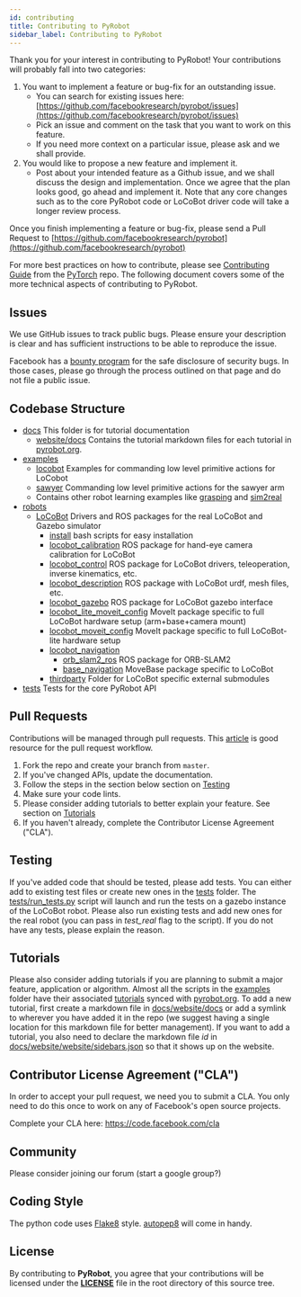 ```yaml
---
id: contributing
title: Contributing to PyRobot
sidebar_label: Contributing to PyRobot
---
```


Thank you for your interest in contributing to PyRobot! Your contributions will probably fall into two categories:

1. You want to implement a feature or bug-fix for an outstanding issue.
    - You can search for existing issues here: [https://github.com/facebookresearch/pyrobot/issues](https://github.com/facebookresearch/pyrobot/issues)
    - Pick an issue and comment on the task that you want to work on this feature.
    - If you need more context on a particular issue, please ask and we shall provide.
2. You would like to propose a new feature and implement it.
    - Post about your intended feature as a Github issue, and we shall discuss the design and
    implementation. Once we agree that the plan looks good, go ahead and implement it. Note that any core changes such as to the core PyRobot code or LoCoBot driver code will take a longer review process.

Once you finish implementing a feature or bug-fix, please send a Pull Request to
[https://github.com/facebookresearch/pyrobot](https://github.com/facebookresearch/pyrobot)

For more best practices on how to contribute, please see [Contributing Guide](https://github.com/pytorch/pytorch/blob/master/docs/source/community/contribution_guide.rst) from the [PyTorch](https://pytorch.org) repo. The following document covers some of the more technical aspects of contributing to PyRobot.

## Issues
We use GitHub issues to track public bugs. Please ensure your description is
clear and has sufficient instructions to be able to reproduce the issue.

Facebook has a [bounty program](https://www.facebook.com/whitehat/) for the safe
disclosure of security bugs. In those cases, please go through the process
outlined on that page and do not file a public issue.

## Codebase Structure

* [docs](docs) This folder is for tutorial documentation
	* [website/docs](docs/website/docs) Contains the tutorial markdown files for each tutorial in [pyrobot.org](https://www.pyrobot.org/docs/overview).
* [examples](examples)
	* [locobot](examples/locobot) Examples for commanding low level primitive actions for LoCobot
	* [sawyer](examples/sawyer) Commanding low level primitive actions for the sawyer arm
	* Contains other robot learning examples like [grasping](examples/grasping) and [sim2real](examples/sim2real)
* [robots](robots)
	* [LoCoBot](robots/LoCoBot) Drivers and ROS packages for the real LoCoBot and Gazebo simulator
		* [install](robots/LoCoBot/install) bash scripts for easy installation
		* [locobot_calibration](robots/LoCoBot/locobot_calibration) ROS package for hand-eye camera calibration for LoCoBot
		* [locobot_control](robots/LoCoBot/locobot_control) ROS package for LoCoBot drivers, teleoperation, inverse kinematics, etc.
		* [locobot_description](robots/LoCoBot/locobot_description) ROS package with LoCoBot urdf, mesh files, etc.
		* [locobot_gazebo](robots/LoCoBot/locobot_gazebo) ROS package for LoCoBot gazebo interface
		* [locobot_lite_moveit_config](robots/LoCoBot/locobot_lite_moveit_config) MoveIt package specific to full LoCoBot hardware setup (arm+base+camera mount)
		* [locobot_moveit_config](robots/LoCoBot/locobot_moveit_config) MoveIt package specific to full LoCoBot-lite hardware setup
		* [locobot_navigation](robots/LoCoBot/locobot_navigation)
			* [orb_slam2_ros](robots/LoCoBot/locobot_navigation/orb_slam2_ros) ROS package for ORB-SLAM2
			* [base_navigation](robots/LoCoBot/locobot_navigation/base_navigation) MoveBase package specific to LoCoBot
		* [thirdparty](robots/LoCoBot/thirdpart) Folder for LoCoBot specific external submodules
* [tests](tests) Tests for the core PyRobot API

## Pull Requests
Contributions will be managed through pull requests. This [article](https://gist.github.com/Chaser324/ce0505fbed06b947d962) is good resource for the pull request workflow.

1. Fork the repo and create your branch from `master`.
2. If you've changed APIs, update the documentation.
3. Follow the steps in the section below section on [Testing](#testing)
4. Make sure your code lints.
5. Please consider adding tutorials to better explain your feature. See section on [Tutorials](#tutorials)
6. If you haven't already, complete the Contributor License Agreement ("CLA").

## Testing
If you've added code that should be tested, please add tests. You can either add to existing test files or create new ones in the [tests](tests/) folder. The [tests/run_tests.py](tests/run_tests.py) script will launch and run the tests on a gazebo instance of the LoCoBot robot. Please also run existing tests and add new ones for the real robot (you can pass in *test_real* flag to the script). If you do not have any tests, please explain the reason.

## Tutorials
Please also consider adding tutorials if you are planning to submit a major feature, application or algorithm. Almost all the scripts in the [examples](examples) folder have their associated [tutorials](https://www.pyrobot.org/docs/overview) synced with [pyrobot.org](https://www.pyrobot.org/docs/overview). To add a new tutorial, first create a markdown file in [docs/website/docs](docs/website/docs) or add a symlink to wherever you have added it in the repo (we suggest having a single location for this markdown file for better management). If you want to add a tutorial, you also need to declare the markdown file *id* in [docs/website/website/sidebars.json](docs/website/website/sidebars.json) so that it shows up on the website.

## Contributor License Agreement ("CLA")
In order to accept your pull request, we need you to submit a CLA. You only need
to do this once to work on any of Facebook's open source projects.

Complete your CLA here: <https://code.facebook.com/cla>

## Community
Please consider joining our forum (start a google group?)

## Coding Style

The python code uses [Flake8](https://pypi.org/project/flake8/) style. [autopep8](https://github.com/hhatto/autopep8) will come in handy.

## License
By contributing to **PyRobot**, you agree that your contributions will be licensed
under the **[LICENSE](https://github.com/facebookresearch/pyrobot/blob/master/LICENSE)** file in the root directory of this source tree.

